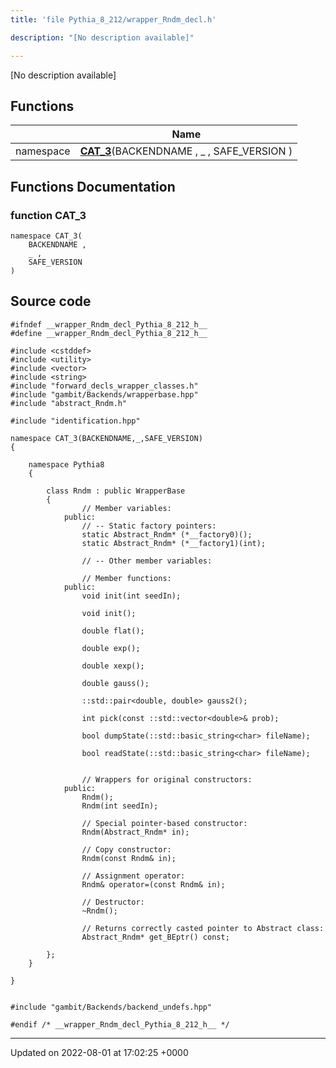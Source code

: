 ```yaml
---
title: 'file Pythia_8_212/wrapper_Rndm_decl.h'

description: "[No description available]"

---
```







[No description available]

## Functions

|                | Name           |
| -------------- | -------------- |
| namespace | **[CAT_3](/documentation/code/files/wrapper__rndm__decl_8h/#function-cat-3)**(BACKENDNAME , _ , SAFE_VERSION ) |


## Functions Documentation

### function CAT_3

```
namespace CAT_3(
    BACKENDNAME ,
    _ ,
    SAFE_VERSION 
)
```




## Source code

```
#ifndef __wrapper_Rndm_decl_Pythia_8_212_h__
#define __wrapper_Rndm_decl_Pythia_8_212_h__

#include <cstddef>
#include <utility>
#include <vector>
#include <string>
#include "forward_decls_wrapper_classes.h"
#include "gambit/Backends/wrapperbase.hpp"
#include "abstract_Rndm.h"

#include "identification.hpp"

namespace CAT_3(BACKENDNAME,_,SAFE_VERSION)
{
    
    namespace Pythia8
    {
        
        class Rndm : public WrapperBase
        {
                // Member variables: 
            public:
                // -- Static factory pointers: 
                static Abstract_Rndm* (*__factory0)();
                static Abstract_Rndm* (*__factory1)(int);
        
                // -- Other member variables: 
        
                // Member functions: 
            public:
                void init(int seedIn);
        
                void init();
        
                double flat();
        
                double exp();
        
                double xexp();
        
                double gauss();
        
                ::std::pair<double, double> gauss2();
        
                int pick(const ::std::vector<double>& prob);
        
                bool dumpState(::std::basic_string<char> fileName);
        
                bool readState(::std::basic_string<char> fileName);
        
        
                // Wrappers for original constructors: 
            public:
                Rndm();
                Rndm(int seedIn);
        
                // Special pointer-based constructor: 
                Rndm(Abstract_Rndm* in);
        
                // Copy constructor: 
                Rndm(const Rndm& in);
        
                // Assignment operator: 
                Rndm& operator=(const Rndm& in);
        
                // Destructor: 
                ~Rndm();
        
                // Returns correctly casted pointer to Abstract class: 
                Abstract_Rndm* get_BEptr() const;
        
        };
    }
    
}


#include "gambit/Backends/backend_undefs.hpp"

#endif /* __wrapper_Rndm_decl_Pythia_8_212_h__ */
```


-------------------------------

Updated on 2022-08-01 at 17:02:25 +0000
